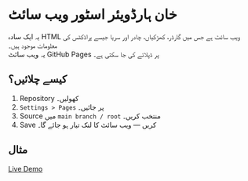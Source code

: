 # خان ہارڈویئر اسٹور ویب سائٹ

یہ ایک سادہ HTML ویب سائٹ ہے جس میں گارڈر، کھڑکیاں، چادر اور سریا جیسے پراڈکٹس کی معلومات موجود ہیں۔  
یہ ویب سائٹ GitHub Pages پر ڈپلائے کی جا سکتی ہے۔

## کیسے چلائیں؟
1. Repository کھولیں۔
2. `Settings > Pages` پر جائیں۔
3. Source میں `main branch / root` منتخب کریں۔
4. Save کریں — ویب سائٹ کا لنک تیار ہو جائے گا۔

## مثال
[Live Demo](https://yourusername.github.io/your-repo-name/)
